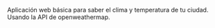 Aplicación web básica para saber el clima y temperatura de tu ciudad.
Usando la API de openweathermap.
